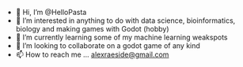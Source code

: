 - 👋 Hi, I’m @HelloPasta
- 👀 I’m interested in anything to do with data science, bioinformatics, biology and making games with Godot (hobby)
- 🌱 I’m currently learning some of my machine learning weakspots 
- 💞️ I’m looking to collaborate on a godot game of any kind
- 📫 How to reach me ... alexraeside@gmail.com

<!---
HelloPasta/HelloPasta is a ✨ special ✨ repository because its `README.md` (this file) appears on your GitHub profile.
You can click the Preview link to take a look at your changes.
--->
